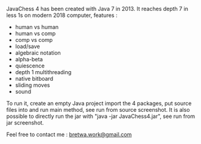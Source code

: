 JavaChess 4 has been created with Java 7 in 2013. It reaches depth 7 in less 1s on modern 2018 computer, features :

- human vs human
- human vs comp
- comp vs comp
- load/save
- algebraic notation
- alpha-beta
- quiescence 
- depth 1 multithreading
- native bitboard
- sliding moves
- sound


To run it, create an empty Java project import the 4 packages, put source files into and run main method, see run from source screenshot. It is also possible to directly run the jar with "java -jar JavaChess4.jar", see run from jar screenshot.

Feel free to contact me : bretwa.work@gmail.com
